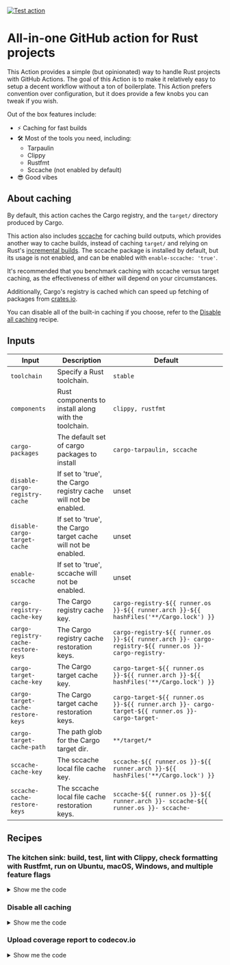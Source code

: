 [![Test action](https://github.com/brndnmtthws/rust-action/actions/workflows/test.yml/badge.svg)](https://github.com/brndnmtthws/rust-action/actions/workflows/test.yml)

# All-in-one GitHub action for Rust projects

This Action provides a simple (but opinionated) way to handle Rust projects with GitHub Actions.
The goal of this Action is to make it relatively easy to setup a decent
workflow without a ton of boilerplate. This Action prefers convention over
configuration, but it does provide a few knobs you can tweak if you wish.

Out of the box features include:

- ⚡️ Caching for fast builds
- 🛠️ Most of the tools you need, including:
  - Tarpaulin
  - Clippy
  - Rustfmt
  - Sccache (not enabled by default)
- 😎 Good vibes

## About caching

By default, this action caches the Cargo registry, and the `target/` directory
produced by Cargo.

This action also includes [sccache](https://github.com/mozilla/sccache) for
caching build outputs, which provides another way to cache builds, instead of
caching `target/` and relying on Rust's [incremental
builds](https://blog.rust-lang.org/2016/09/08/incremental.html). The sccache
package is installed by default, but its usage is not enabled, and can be
enabled with `enable-sccache: 'true'`.

It's recommended that you benchmark caching with sccache versus target caching,
as the effectiveness of either will depend on your circumstances.

Additionally, Cargo's registry is cached which can speed up fetching of
packages from [crates.io](https://crates.io/).

You can disable all of the built-in caching if you choose, refer to the
[Disable all caching](#disable-all-caching) recipe.

## Inputs

| Input                               | Description                                                     | Default                                                                                                |
| ----------------------------------- | --------------------------------------------------------------- | ------------------------------------------------------------------------------------------------------ |
| `toolchain`                         | Specify a Rust toolchain.                                       | `stable`                                                                                               |
| `components`                        | Rust components to install along with the toolchain.            | `clippy, rustfmt`                                                                                      |
| `cargo-packages`                    | The default set of cargo packages to install                    | `cargo-tarpaulin, sccache`                                                                             |
| `disable-cargo-registry-cache`      | If set to 'true', the Cargo registry cache will not be enabled. | unset                                                                                                  |
| `disable-cargo-target-cache`        | If set to 'true', the Cargo target cache will not be enabled.   | unset                                                                                                  |
| `enable-sccache`                    | If set to 'true', sccache will not be enabled.                  | unset                                                                                                  |
| `cargo-registry-cache-key`          | The Cargo registry cache key.                                   | `cargo-registry-${{ runner.os }}-${{ runner.arch }}-${{ hashFiles('**/Cargo.lock') }}`                 |
| `cargo-registry-cache-restore-keys` | The Cargo registry cache restoration keys.                      | `cargo-registry-${{ runner.os }}-${{ runner.arch }}- cargo-registry-${{ runner.os }}- cargo-registry-` |
| `cargo-target-cache-key`            | The Cargo target cache key.                                     | `cargo-target-${{ runner.os }}-${{ runner.arch }}-${{ hashFiles('**/Cargo.lock') }}`                   |
| `cargo-target-cache-restore-keys`   | The Cargo target cache restoration keys.                        | `cargo-target-${{ runner.os }}-${{ runner.arch }}- cargo-target-${{ runner.os }}- cargo-target-`       |
| `cargo-target-cache-path`           | The path glob for the Cargo target dir.                         | `**/target/*`                                                                                          |
| `sccache-cache-key`                 | The sccache local file cache key.                               | `sccache-${{ runner.os }}-${{ runner.arch }}-${{ hashFiles('**/Cargo.lock') }}`                        |
| `sccache-cache-restore-keys`        | The sccache local file cache restoration keys.                  | `sccache-${{ runner.os }}-${{ runner.arch }}- sccache-${{ runner.os }}- sccache-`                      |

## Recipes

### The kitchen sink: build, test, lint with Clippy, check formatting with Rustfmt, run on Ubuntu, macOS, Windows, and multiple feature flags

<details>
  <summary>Show me the code</summary>

```yaml
name: Build & test

on:
  push:
    branches: [main]
  pull_request:
    branches: [main]

env:
  CARGO_TERM_COLOR: always

concurrency:
  group: ${{ github.workflow }}-${{ github.ref }}
  cancel-in-progress: true

jobs:
  build:
    strategy:
      matrix:
        rust-toolchain:
          - stable
          - beta
          - nightly
        features:
          - serde
          - default
        os:
          - ubuntu-latest
          - macos-latest
          - windows-latest
    runs-on: ${{ matrix.os }}
    steps:
      - uses: actions/checkout@v3
      - name: Setup ${{ matrix.rust-toolchain }} Rust toolchain with caching
        uses: brndnmtthws/rust-action@v1
        with:
          toolchain: ${{ matrix.rust-toolchain }}
      - run: cargo build --features ${{ matrix.features }}
      - run: cargo test --features ${{ matrix.features }}
        env:
          RUST_BACKTRACE: 1
      - run: cargo fmt --all -- --check
      - run: cargo clippy --features ${{ matrix.features }} -- -D warnings
```

</details>

### Disable all caching

<details>
  <summary>Show me the code</summary>

```yaml
- uses: brndnmtthws/rust-action@v1
  with:
    disable-cargo-registry-cache: 'true'
    disable-cargo-target-cache: 'true'
    enable-sccache: 'false'
```

</details>

### Upload coverage report to codecov.io

<details>
  <summary>Show me the code</summary>

```yaml
name: Coverage

on:
  push:
    branches: [main]
  pull_request:
    branches: [main]

concurrency:
  group: ${{ github.workflow }}-${{ github.ref }}
  cancel-in-progress: true

jobs:
  test:
    name: coverage
    runs-on: ubuntu-latest
    steps:
      - name: Checkout repository
        uses: actions/checkout@v3
      - name: Setup nightly Rust toolchain with caching
        uses: brndnmtthws/rust-action@v1
        with:
          toolchain: nightly
      - run: cargo tarpaulin --features nightly
      - name: Upload to codecov.io
        uses: codecov/codecov-action@v3
        with:
          fail_ci_if_error: true
```

</details>
